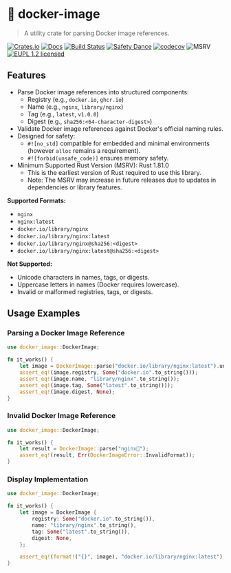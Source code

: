 # 🐋 docker-image

> A utility crate for parsing Docker image references.

[![Crates.io][crates-image]][crates-link]
[![Docs][docs-image]][docs-link]
[![Build Status][build-image]][build-link]
[![Safety Dance][safety-image]][safety-link]
[![codecov][codecov-image]][codecov-link]
![MSRV][msrv-image]
[![EUPL 1.2 licensed][license-eupl-image]][license-eupl-link]

## Features

- Parse Docker image references into structured components:
    - Registry (e.g., `docker.io`, `ghcr.io`)
    - Name (e.g., `nginx`, `library/nginx`)
    - Tag (e.g., `latest`, `v1.0.0`)
    - Digest (e.g., `sha256:<64-character-digest>`)
- Validate Docker image references against Docker's official naming rules.
- Designed for safety:
    - `#![no_std]` compatible for embedded and minimal environments (however `alloc` remains a requirement).
    - `#![forbid(unsafe_code)]` ensures memory safety.
- Minimum Supported Rust Version (MSRV): Rust 1.81.0
  - This is the earliest version of Rust required to use this library.
  - Note: The MSRV may increase in future releases due to updates in dependencies or library features.

**Supported Formats:**

- `nginx`
- `nginx:latest`
- `docker.io/library/nginx`
- `docker.io/library/nginx:latest`
- `docker.io/library/nginx@sha256:<digest>`
- `docker.io/library/nginx:latest@sha256:<digest>`

**Not Supported:**

- Unicode characters in names, tags, or digests.
- Uppercase letters in names (Docker requires lowercase).
- Invalid or malformed registries, tags, or digests.

## Usage Examples

### Parsing a Docker Image Reference

```rust
use docker_image::DockerImage;

fn it_works() {
    let image = DockerImage::parse("docker.io/library/nginx:latest").unwrap();
    assert_eq!(image.registry, Some("docker.io".to_string()));
    assert_eq!(image.name, "library/nginx".to_string());
    assert_eq!(image.tag, Some("latest".to_string()));
    assert_eq!(image.digest, None);
}
```

### Invalid Docker Image Reference

```rust
use docker_image::DockerImage;

fn it_works() {
    let result = DockerImage::parse("nginx🚀");
    assert_eq!(result, Err(DockerImageError::InvalidFormat));
}
```

### Display Implementation

```rust
use docker_image::DockerImage;

fn it_works() {
    let image = DockerImage {
        registry: Some("docker.io".to_string()),
        name: "library/nginx".to_string(),
        tag: Some("latest".to_string()),
        digest: None,
    };

    assert_eq!(format!("{}", image), "docker.io/library/nginx:latest");
}
```

[crates-image]: https://img.shields.io/crates/v/docker-image

[crates-link]: https://crates.io/crates/docker-image

[docs-image]: https://docs.rs/docker-image/badge.svg

[docs-link]: https://docs.rs/docker-image/

[build-image]: https://github.com/sunsided/docker-image-rs/workflows/Rust/badge.svg

[build-link]: https://github.com/sunsided/docker-image-rs/actions

[safety-image]: https://img.shields.io/badge/unsafe-forbidden-success.svg

[safety-link]: https://github.com/rust-secure-code/safety-dance/

[msrv-image]: https://img.shields.io/badge/rustc-1.65+-blue.svg

[license-eupl-image]: https://img.shields.io/badge/license-EUPL_1.2-blue.svg

[license-eupl-link]: https://github.com/sunsided/docker-image-rs/blob/main/LICENSE.md

[codecov-image]: https://codecov.io/gh/sunsided/docker-image-rs/graph/badge.svg?token=nJPELlY1YV

[codecov-link]: https://codecov.io/gh/sunsided/docker-image-rs

[cc]: https://contributor-covenant.org
